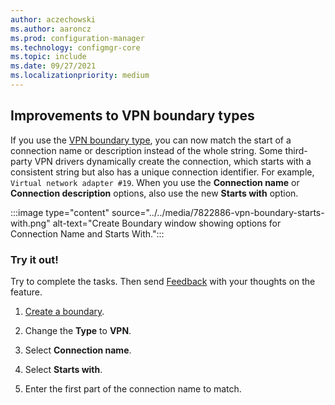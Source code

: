 ```yaml
---
author: aczechowski
ms.author: aaroncz
ms.prod: configuration-manager
ms.technology: configmgr-core
ms.topic: include
ms.date: 09/27/2021
ms.localizationpriority: medium
---
```


## <a name="bkmk_vpn"></a> Improvements to VPN boundary types

<!--7822886-->

If you use the [VPN boundary type](../../../../servers/deploy/configure/boundaries.md#vpn), you can now match the start of a connection name or description instead of the whole string. Some third-party VPN drivers dynamically create the connection, which starts with a consistent string but also has a unique connection identifier. For example, `Virtual network adapter #19`. When you use the **Connection name** or **Connection description** options, also use the new **Starts with** option.

:::image type="content" source="../../media/7822886-vpn-boundary-starts-with.png" alt-text="Create Boundary window showing options for Connection Name and Starts With.":::

### Try it out!

Try to complete the tasks. Then send [Feedback](../../../../understand/product-feedback.md) with your thoughts on the feature.

1. [Create a boundary](../../../../servers/deploy/configure/boundaries.md#create-a-boundary).

1. Change the **Type** to **VPN**.

1. Select **Connection name**.

1. Select **Starts with**.

1. Enter the first part of the connection name to match.
